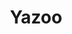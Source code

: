---
title: "Yazoo"
summary: "Yazoo was an English synthpop duo from Basildon, Essex. They had a number of top ten hits in the British charts in the early 1980s. Formed in late 1981 by former songwriter and English singer , Yazoo was signed to who licensed them to in the USA. In an interview Vince Clark admitted the band name \"Yazoo\" name came from the record label ."
image: "yazoo.jpg"
apple_music_artist_url: "https://music.apple.com/gb/artist/yazoo/1186052185"
wikipedia_url: "none"
---